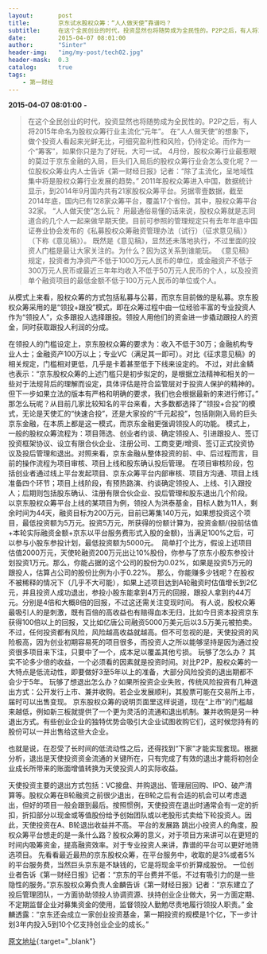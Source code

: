 ```yaml
---
layout:       post
title:        京东试水股权众筹：“人人做天使”靠谱吗？
subtitle:     在这个全民创业的时代，投资显然也将随势成为全民性的。P2P之后，有人将2015年命名为股权众筹行业主流化“元年”。
date:         2015-04-07 08:01:00
author:       "Sinter"
header-img:   "img/my-post/tech02.jpg"
header-mask:  0.3
catalog:      true
tags:
    - 第一财经
---
```


**2015-04-07 08:01:00**  **-**

> 在这个全民创业的时代，投资显然也将随势成为全民性的。P2P之后，有人将2015年命名为股权众筹行业主流化“元年”。
在“人人做天使”的想象下，做个投资人看起来光鲜无比，可细究盈利性和风险，仍待定论。而作为一个“筹客”，如果你只是为了好玩，大可一试。
4月份，股权众筹行业最惹眼的莫过于京东金融的入局，巨头们入局后的股权众筹行业会怎么变化呢？一位股权众筹业内人士告诉《第一财经日报》记者：“除了主流化，呈地域性集中将是股权众筹行业发展的趋势。”
2011年股权众筹进入中国，数据统计显示，到2014年9月国内共有21家股权众筹平台。另据零壹数据，截至2014年底，国内已有128家众筹平台，覆盖17个省份。其中，股权众筹平台32家。
“人人做天使”怎么玩？
用最通俗易懂的话来说，股权众筹就是志同道合的几个人一起来做早期天使。目前可参照的管理规定只有去年年底中国证券业协会发布的《私募股权众筹融资管理办法（试行）（征求意见稿）》（下称《意见稿》）。
既然是《意见稿》，显然还未落地执行，不过里面的投资人门槛是最让大家关注的。为什么？因为这关系到谁能玩。
《意见稿》规定，投资者为净资产不低于1000万元人民币的单位，或金融资产不低于300万元人民币或最近三年年均收入不低于50万元人民币的个人，以及投资单个融资项目的最低金额不低于100万元人民币的单位或个人。

从模式上来看，股权众筹的方式包括私募与公募，而京东目前做的是私募。京东股权众筹采用的是“领投+跟投”模式，即在众筹过程中由一位经验丰富的专业投资人作为“领投人”，众多跟投人选择跟投。领投人用他们的资金进一步撬动跟投人的资金，同时获取跟投人利润的分成。

在领投人的门槛设定上，京东股权众筹的要求为：收入不低于30万；金融机构专业人士；金融资产100万以上；专业VC（满足其一即可）。对比《征求意见稿》的相关规定，门槛相对更低，几乎是卡着甚至低于下线来设定的。
不过，对此金鳞也表示：“京东股权众筹的上述门槛只是初步拟定的，是根据立法精神和相关的一些对于法规背后的理解而设定，具体评估是符合监管层对于投资人保护的精神的。但下一步如果立法的版本有严格和明确的要求，我们也会根据最新的来进行修订。”
那怎么玩呢？从目前几家比较知名的平台来看，大多数都选择了“领投+合投”的模式，无论是天使汇的“快速合投”，还是大家投的“千元起投”，包括刚刚入局的巨头京东金融，在本质上都是这一模式，而京东金融更强调领投人的功能。
模式上，一般的股权众筹流程为：项目筛选、创业者约谈、确定领投人、引进跟投人、签订投资框架协议、设立有限合伙企业、注册公司、工商变更/增资、签订正式投资协议及投后管理和退出。对照来看，京东金融从整体投资的前、中、后过程而言，目前的操作流程为项目审核、项目上线和股东确认投后管理。
在项目审核阶段，包括创业者通过线上平台发起项目、京东众筹平台内部审核、项目方沟通、项目上线准备四个环节；项目上线阶段，有预热路演、约谈确定领投人、上线、引入跟投人；后期则包括股东确认、注册有限合伙企业、投后管理和股东退出几个阶段。
以京东股权众筹平台上线的某项目为例，领投人为洪泰基金，目标人数为11人，剩余时间为44天，融资目标为200万元，目前已筹集140万元，如果想投资这个项目，最低投资额为5万元。投资5万元，所获得的份额计算为，投资金额/(投前估值+本轮实际融资金额+京东以平台服务费形式入股的金额)，当满足100%之后，可以参与小股东参投计划，最低投资额为5000元。 
简单打个比方，假设上述项目估值2000万元，天使轮融资200万元出让10%股份，你参与了京东小股东参投计划投资1万元。那么，你能占据的这个公司的股份为0.02%，如果是投资5万元的跟投人，估算占公司的股份比例为小于0.22%。
那么，你能赚多少钱呢？在股权不被稀释的情况下（几乎不大可能），如果上述项目达到A轮融资时估值增长到2亿元，并且投资人成功退出，参投小股东能拿到4万元的回报，跟投人拿到约44万元。分别是4倍和大概8倍的回报，不过这还需关注变现时间。
有人说，股权众筹最吸引人的是刺激，既有百倍的高收益也有赔得血本无归，比如今日资本投资京东获得100倍以上的回报，又比如亿唐公司融资5000万美元后以3.5万美元被拍卖。
不过，任何投资都有风险，风险越高收益就越高。但不可忽视的是，天使投资的风险极高，因为创业初期容易死的项目很多，而投资人之所以能够坚持是因为通过投资很多项目来下注，只要中了一个，成本足以覆盖其他亏损。
玩够了怎么办？
其实不论多少倍的收益，一个必须看的因素就是投资时间。对比P2P，股权众筹的一大特点是低流动性，即要做好3至5年以上的准备，大部分风险投资的退出期都不会少于5年。
玩够了想退出怎么办？如果所投资企业失败，传统风险投资有几种退出方式：公开发行上市、兼并收购。若企业发展顺利，其股票可能在交易所上市，届时可以出售变现。
京东股权众筹的说明页面里这样说道，现在“上市”的门槛越来越低，例如新三板就提供了一个更为灵活的流通和退出机制。兼并收购是另一种退出方式。有些创业企业的独特优势会吸引大企业试图收购它们，这时候您持有的股份可以一并出售给这些大企业。

也就是说，在忍受了长时间的低流动性之后，还得找到“下家”才能实现套现。根据分析，退出是天使投资资金流通的关键所在，只有完成了有效的退出才能将初创企业成长所带来的账面增值转换为天使投资人的实际收益。

天使投资主要的退出方式包括：VC接盘、并购退出、管理层回购、IPO、破产清算等。股权众筹在B轮融资之前很少退出，在B轮之后有合适的机会可以考虑退出，但好的项目一般会跟到最后。按照惯例，天使投资在退出时通常会有一定的折扣，折扣部分以现金或等值股份给予创始团队或以老股形式卖给下轮投资人。因此，天使投资在A、B轮退出收益并不高。
平台的发展路
跳出小投资人的角度，股权众筹平台想走的是一条什么路？股权众筹的意义，对于项目方来讲可以在更短的时间内吸筹资金，提高融资效率。对于专业投资人来讲，靠谱的平台可以更好地筛选项目。
先看看最近最热的京东股权众筹，在平台服务中，收取的是3%或者5%的平台服务费，当然巨头京东是不缺钱的，它是将现金平价折算成股份。
一位创业者告诉《第一财经日报》记者：“京东的平台费并不低，不过有吸引力的是一些隐性的服务。”京东股权众筹负责人金麟告诉《第一财经日报》记者：“京东建立了投后管理团队，一方面协助领投人协调资源、扶持创业企业做大，另一方面定期、不定期监督企业对募集资金的使用，监督领投人勤勉尽责地履行领投人职责。”
金麟透露：“京东还会成立一家创业投资基金，第一期投资的规模是1个亿，下一步计划3年内投入5到10个亿支持创业企业的成长。”


[原文地址](http://www.yicai.com/news/4601855.html){:target="_blank"}



